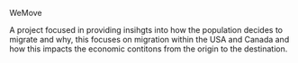 WeMove

A project focused in providing insihgts into how the population decides to migrate and why, this focuses on migration within the USA and Canada and how this impacts the economic contitons from the origin to the destination. 
